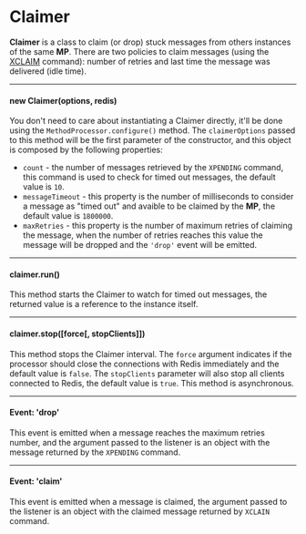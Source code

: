 # Claimer

**Claimer** is a class to claim (or drop) stuck messages from others instances of the same **MP**. There are two policies to claim messages (using the [XCLAIM](https://redis.io/commands/xclaim) command): number of retries and last time the message was delivered (idle time).

---------------------------------

#### new Claimer(options, redis)

You don't need to care about instantiating a Claimer directly, it'll be done using the `MethodProcessor.configure()` method. The `claimerOptions` passed to this method will be the first parameter of the constructor, and this object is composed by the following properties:

- `count` - the number of messages retrieved by the `XPENDING` command, this command is used to check for timed out messages, the default value is `10`.
- `messageTimeout` - this property is the number of milliseconds to consider a message as "timed out" and avaible to be claimed by the **MP**, the default value is `1800000`.
- `maxRetries` - this property is the number of maximum retries of claiming the message, when the number of retries reaches this value the message will be dropped and the `'drop'` event will be emitted.

---------------------------------

#### claimer.run()

This method starts the Claimer to watch for timed out messages, the returned value is a reference to the instance itself.

---------------------------------

#### claimer.stop([force[, stopClients]])

This method stops the Claimer interval. The `force` argument indicates if the processor should close the connections with Redis immediately and the default value is `false`. The `stopClients` parameter will also stop all clients connected to Redis, the default value is `true`. This method is asynchronous.

---------------------------------

#### Event: 'drop'

This event is emitted when a message reaches the maximum retries number, and the argument passed to the listener is an object with the message returned by the `XPENDING` command.

---------------------------------

#### Event: 'claim'

This event is emitted when a message is claimed, the argument passed to the listener is an object with the claimed message returned by `XCLAIN` command.